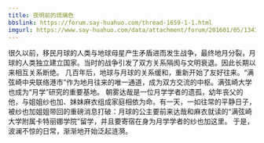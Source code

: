 ```yaml
---
title: 夜明前的琉璃色
bbslink: https://forum.say-huahuo.com/thread-1659-1-1.html
imgurl: https://www.say-huahuo.com/data/attachment/forum/201601/05/134304znggb1ggh717jqcb.jpg
---
```


很久以前，移民月球的人类与地球母星产生矛盾进而发生战争，最终地月分裂，月球的人类独立建立国家。当时的战争引发了双方关系隔阂与文明衰退。因此长期以来相互关系断绝。
几百年后，地球与月球的关系缓和，重新开始了友好往来。“满弦崎中央联络港市”作为地月往来的唯一通道，成为双方交流的中枢。满弦崎大学也成为“月学”研究的重要基地。
朝雾达哉是一位月学学者的遗孤，幼年丧父的他，与姐姐纱也加、妹妹麻衣组成家庭相依为命。有一天，一如往常的平静日子，被纱也加姐姐带回的重磅消息打破：月球的公主要前来达哉和麻衣就读的“满弦崎大学附属卡特丽娜学院”留学，并且要寄宿在身为月学学者的纱也加这里。
于是，波澜不惊的日常，渐渐地开始泛起涟漪。<!--more-->
